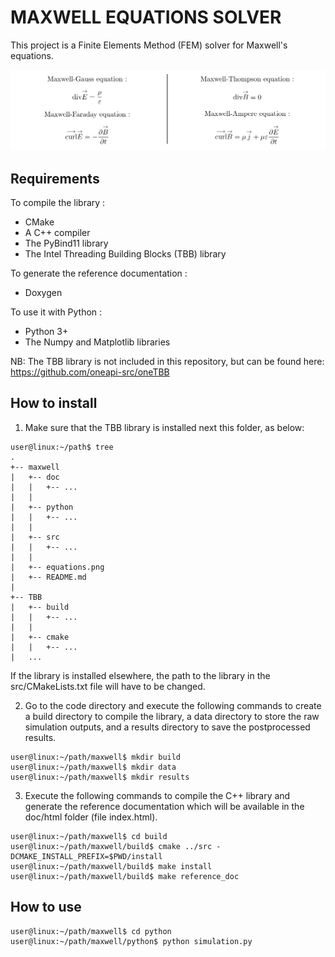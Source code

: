 # MAXWELL EQUATIONS SOLVER

This project is a Finite Elements Method (FEM) solver for Maxwell's equations.

<p align="center">
        <img src=equations.png />
</p>

## Requirements
To compile the library :
- CMake  
- A C++ compiler  
- The PyBind11 library  
- The Intel Threading Building Blocks (TBB) library

To generate the reference documentation :
- Doxygen  

To use it with Python :
- Python 3+  
- The Numpy and Matplotlib libraries  

NB: The TBB library is not included in this repository, but can be found here:  
https://github.com/oneapi-src/oneTBB

## How to install
1. Make sure that the TBB library is installed next this folder, as below:
```console
user@linux:~/path$ tree  
.  
+-- maxwell  
|   +-- doc
|   |   +-- ...
|   |
|   +-- python
|   |   +-- ...
|   |
|   +-- src
|   |   +-- ...
|   |
|   +-- equations.png  
|   +-- README.md  
|
+-- TBB
|   +-- build  
|   |   +-- ...
|   |
|   +-- cmake
|   |   +-- ...
|   ...  
```

If the library is installed elsewhere, the path to the library in the src/CMakeLists.txt file will have to be changed.  

2. Go to the code directory and execute the following commands to create a build directory to compile the library, a data directory to store the raw simulation outputs, and a results directory to save the postprocessed results.
```console
user@linux:~/path/maxwell$ mkdir build  
user@linux:~/path/maxwell$ mkdir data  
user@linux:~/path/maxwell$ mkdir results  
```

3. Execute the following commands to compile the C++ library and generate the reference documentation which will be available in the doc/html folder (file index.html).
```console
user@linux:~/path/maxwell$ cd build  
user@linux:~/path/maxwell/build$ cmake ../src -DCMAKE_INSTALL_PREFIX=$PWD/install    
user@linux:~/path/maxwell/build$ make install    
user@linux:~/path/maxwell/build$ make reference_doc
```

## How to use
```console
user@linux:~/path/maxwell$ cd python
user@linux:~/path/maxwell/python$ python simulation.py
```